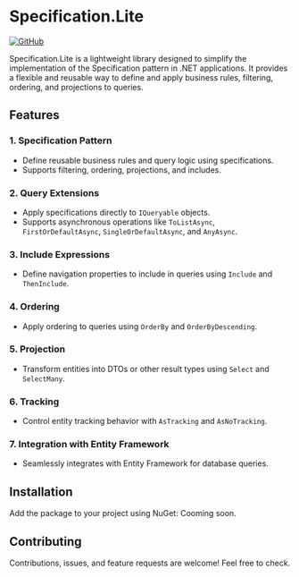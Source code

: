 # Specification.Lite

[![GitHub](https://img.shields.io/github/license/IgnacioCastro0713/Specification.Lite?style=flat-square)](https://github.com/IgnacioCastro0713/Specification.Lite/blob/main/LICENSE)

Specification.Lite is a lightweight library designed to simplify the implementation of the Specification pattern in .NET applications. It provides a flexible and reusable way to define and apply business rules, filtering, ordering, and projections to queries.

## Features

### 1. Specification Pattern
- Define reusable business rules and query logic using specifications.
- Supports filtering, ordering, projections, and includes.

### 2. Query Extensions
- Apply specifications directly to `IQueryable` objects.
- Supports asynchronous operations like `ToListAsync`, `FirstOrDefaultAsync`, `SingleOrDefaultAsync`, and `AnyAsync`.

### 3. Include Expressions
- Define navigation properties to include in queries using `Include` and `ThenInclude`.

### 4. Ordering
- Apply ordering to queries using `OrderBy` and `OrderByDescending`.

### 5. Projection
- Transform entities into DTOs or other result types using `Select` and `SelectMany`.

### 6. Tracking
- Control entity tracking behavior with `AsTracking` and `AsNoTracking`.

### 7. Integration with Entity Framework
- Seamlessly integrates with Entity Framework for database queries.

## Installation

Add the package to your project using NuGet: Cooming soon.


## Contributing

Contributions, issues, and feature requests are welcome\! Feel free to check.